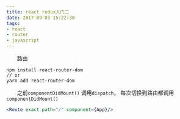 ```yaml
---
title: react redux入门二
date: 2017-09-03 15:22:30
tags:
- react
- router
- javascript
---
```


　　路由

```shell
npm install react-router-dom
// or
yarn add react-router-dom
```

　　之前`componentDidMount()` 调用`dispatch`， 每次切换到路由都调用`componentDidMount()`

```jsx
<Route exact path="/" component={App}/>
```

